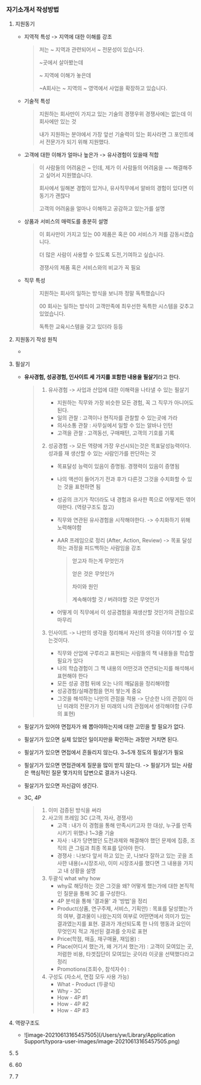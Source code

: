 ### 자기소개서 작성방법

1. 지원동기

   - 지역적 특성 -> 지역에 대한 이해를 강조

     >  저는  ~ 지역과 관련되어서 ~ 전문성이 있습니다.
     >
     > ~곳에서 살아봤는데 
     >
     > ~ 지역에 이해가 놓은데
     >
     > ~A회사는 ~ 지역의 ~ 영역에서 사업을 확장하고 있습니다.

   - 기술적 특성

     > 지원하는 회사만이 가지고 있는 기술의 경쟁우위 경쟁사에는 없는데 이 회사에만 있는 것
     >
     > 내가 지원하는 분야에서 가장 앞선 기술력이 있는 회사라면 그 포인트에서 전문가가 되기 위해 지원했다.

   - 고객에 대한 이해가 얼마나 높은가 -> 유사경험이 있을때 적합

     > 이 사람들의 어려움은 ~ 인데, 제가 이 사람들의 어려움을 ~~ 해결해주고 싶어서 지원했습니다.
     >
     > 회사에서 일해본 경험이 있거나, 유사직무에서 알바의 경험이 있다면 이 동기가 괜찮다
     >
     > 고객의 어려움을 얼마나 이해하고 공감하고 있는가를 설명

   - 상품과 서비스의 매력도를 충분히 설명

     > 이 회사만이 가지고 있는 00 제품은 혹은 00 서비스가 저를 감동시켰습니다.
     >
     > 더 많은 사람이 사용할 수 있도록 도전,기여하고 싶습니다.
     >
     > 경쟁사의 제품 혹은 서비스와의 비교가 꼭 필요

   - 직무 특성

     > 지원하는 회사의 일하는 방식을 보니까 정말 독특했습니다
     >
     > 00 회사는 일하는 방식이 고객만족에 최우선한 독특한 시스템을 갖추고 있었습니다.
     >
     > 독특한 교육시스템을 갖고 있더라 등등

2. 지원동기 작성 원칙

   - 

3. 필살기

   - **유사경험, 성공경험, 인사이트 세 가지를 포함한 내용을 필살기**라고 한다.

     > 1. 유사경험 -> 사업과 산업에 대한 이해력을 나타낼 수 있는 필살기
     >
     >    - 지원하는 직무와 가장 비슷한 모든 경험, 꼭 그 직무가 아니어도 된다.
     >    - 일의 관찰 : 고객이나 현직자를 관찰할 수 있는곳에 가라
     >    - 의사소통 관찰 : 사무실에서 일할 수 있는 알바나 인턴
     >    - 고객을 관찰 : 고객동선, 구매패턴, 고객의 기호를 기록
     >
     > 2. 성공경험 -> 모든 역량에 가장 우선시되는것은 목표달성능력이다. 성과를 재 생산할 수 있는 사람인가를 판단하는 것
     >
     >    - 목표달성 능력이 있음이 증명됨. 경쟁력이 있음이 증명됨
     >
     >    - 나의 액션이 들어가기 전과 후가 다른것 그것을 수치화할 수 있는 것을 표현하면 됨
     >
     >    - 성공의 크기가 작더라도 내 경험과 유사한 쪽으로 어떻게든 엮어야한다. (역량구조도 참고)
     >
     >    - 직무와 연관된 유사경험을 시작해야한다. -> 수치화하기 위해 노력해야함
     >
     >    - AAR 프레임으로 정리 (After, Action, Review) -> 목표 달성하는 과정을 피드백하는 사람임을 강조
     >
     >      > 얻고자 하는게 무엇인가
     >      >
     >      > 얻은 것은 무엇인가
     >      >
     >      > 차이와 원인
     >      >
     >      > 계속해야할 것 / 버려야할 것은 무엇인가
     >
     >    - 어떻게 이 직무에서 이 성공겸험을 재생산할 것인가의 관점으로 마무리
     >
     > 3. 인사이트 -> 나만의 생각을 정리해서 자신의 생각을 이야기할 수 있는것이다.
     >
     >    - 직무와 산업에 구루라고 표현되는 사람들의 책 내용들을 학습할 필요가 있다
     >    - 나의 학습경험이 그 책 내용의 어떤것과 연관되는지를 해석해서 표현해야 한다
     >    - 모든 성공 경험 뒤에 오는 나의 깨닳음을 정리해야함
     >    - 성공경험/실패경험을 먼저 쌓는게 중요
     >    - 그것을 해석하는 나만의 관점을 적용 -> 단순한 나의 관점이 아닌 미래의 전문가가 된 미래의 나의 관점에서 생각해야함 (구루의 표현)

   - 필살기가 있어야 면접자가 왜 뽑아야하는지에 대한 고민을 할 필요가 없다.

   - 필살기가 있으면 실제 있었던 일이지만을 확인하는 과정만 거치면 된다.

   - 필살기가 있으면 면접에서 흔들리지 않는다. 3~5개 정도의 필살기가 필요

   - 필살기가 있으면 면접관에게 질문을 많이 받지 않는다. -> 필살기가 있는 사람은 핵심적인 질문 몇가지의 답변으로 결과가 나온다.

   - 필살기가 있으면 자신감이 생긴다.

   - 3C, 4P

     > 1. 이미 검증된 방식을 써라
     > 2. 사고의 프레임 3C (고객, 자사, 경쟁사)
     >    - 고객 : 내가 이 경험을 통해 만족시키고자 한 대상, 누구를 만족시키기 위했나 1~3줄 기술  
     >    - 자사 : 내가 당면했던 도전과제와 해결해야 했던 문제에 집중, 조직의 큰 그림과 최종 목표를 담아야 한다. 
     >    - 경쟁사 : 나보다 앞서 하고 있는 곳, 나보다 잘하고 있는 곳을 조사한 내용(=시장조사), 이미 시장조사를 했다면 그 내용을 가지고 내 상황을 설명
     > 3. 두괄식 what why how
     >    - why로 해당하는 것은 그것을 왜? 어떻게 했는가에 대한 본직적인 질문을 통해 3C 를 구성한다.
     >    - 4P 분석을 통해 '결과물' 과 '방법'을 정리
     >    - Product(상품, 연구주제, 서비스, 기획안) : 목표를 달성했는가의 여부, 결과물이 나왔는지의 여부로 어떤면에서 의미가 있는 결과였는지를 표현. 결과가 개선되도록 한 나의 행동과 요인이 무엇인지 적고 개선된 결과를 숫자로 표현
     >    - Price(학점, 매출, 재구매율, 재임용) : 
     >    - Place(어디서 했는가, 왜 거기서 했는가) : 고객이 모여있는 곳, 저렴한 비용, 타겟집단이 모여있는 곳이라 이곳을 선택했다라고 정리
     >    - Promotions(조회수, 참석자수) :   
     > 4. 구성도 (자소서, 면접 모두 사용 가능)
     >    - What - Product (두괄식)
     >    - Why - 3C
     >    - How - 4P #1
     >    - How - 4P #2
     >    - How - 4P #3

4. 역량구조도

   - ![image-20210613165457505](/Users/yw/Library/Application Support/typora-user-images/image-20210613165457505.png)

5. 5

6. 60

7. 7